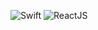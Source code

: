 <!--### Hi there 👋-->
![Swift](https://img.shields.io/badge/Swift-F05138?style=flat&logo=swift&logoColor=white)
![ReactJS](https://img.shields.io/badge/-ReactJS-61DAFB?style=flat&logo=react&logoColor=364936)
<!--
**maanikg/maanikg** is a ✨ _special_ ✨ repository because its `README.md` (this file) appears on your GitHub profile.

Here are some ideas to get you started:

- 🔭 I’m currently working on ...
- 🌱 I’m currently learning ...
- 👯 I’m looking to collaborate on ...
- 🤔 I’m looking for help with ...
- 💬 Ask me about ...
- 📫 How to reach me: ...
- 😄 Pronouns: ...
- ⚡ Fun fact: ...
-->
